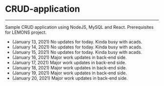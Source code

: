 # CRUD-application
------------------------------------------------------------

Sample CRUD application using NodeJS, MySQL and React. Prerequisites for LEMONS project.

- (January 13, 2021) No updates for today. Kinda busy with acads.
- (January 14, 2021) No updates for today. Kinda busy with acads.
- (January 15, 2021) No updates for today. Kinda busy with acads.
- (January 16, 2021) Major work updates in back-end side.
- (January 17, 2021) Major work updates in back-end side.
- (January 18, 2021) Major work updates in back-end side.
- (January 19, 2021) Major work updates in back-end side.
- (January 20, 2021) Major work updates in back-end side.
